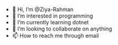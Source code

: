 - 👋 Hi, I’m @Ziya-Rahman
- 👀 I’m interested in programming
- 🌱 I’m currently learning dotnet
- 💞️ I’m looking to collaborate on anything
- 📫 How to reach me through email

<!---
Ziya-Rahman/Ziya-Rahman is a ✨ special ✨ repository because its `README.md` (this file) appears on your GitHub profile.
You can click the Preview link to take a look at your changes.
--->
